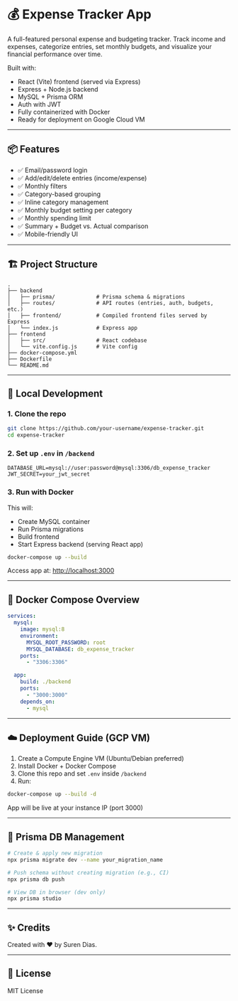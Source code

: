 # 💰 Expense Tracker App

A full-featured personal expense and budgeting tracker. Track income and expenses, categorize entries, set monthly budgets, and visualize your financial performance over time.

Built with:
- React (Vite) frontend (served via Express)
- Express + Node.js backend
- MySQL + Prisma ORM
- Auth with JWT
- Fully containerized with Docker
- Ready for deployment on Google Cloud VM

---

## 📦 Features

- ✅ Email/password login
- ✅ Add/edit/delete entries (income/expense)
- ✅ Monthly filters
- ✅ Category-based grouping
- ✅ Inline category management
- ✅ Monthly budget setting per category
- ✅ Monthly spending limit
- ✅ Summary + Budget vs. Actual comparison
- ✅ Mobile-friendly UI

---

## 🏗️ Project Structure

```
.
├── backend
│   ├── prisma/             # Prisma schema & migrations
│   ├── routes/             # API routes (entries, auth, budgets, etc.)
│   ├── frontend/           # Compiled frontend files served by Express
│   └── index.js            # Express app
├── frontend
│   ├── src/                # React codebase
│   └── vite.config.js      # Vite config
├── docker-compose.yml
├── Dockerfile
└── README.md
```

---

## 🚀 Local Development

### 1. Clone the repo

```bash
git clone https://github.com/your-username/expense-tracker.git
cd expense-tracker
```

### 2. Set up `.env` in `/backend`

```env
DATABASE_URL=mysql://user:password@mysql:3306/db_expense_tracker
JWT_SECRET=your_jwt_secret
```

### 3. Run with Docker

This will:
- Create MySQL container
- Run Prisma migrations
- Build frontend
- Start Express backend (serving React app)

```bash
docker-compose up --build
```

Access app at: [http://localhost:3000](http://localhost:3000)

---

## 🐳 Docker Compose Overview

```yaml
services:
  mysql:
    image: mysql:8
    environment:
      MYSQL_ROOT_PASSWORD: root
      MYSQL_DATABASE: db_expense_tracker
    ports:
      - "3306:3306"

  app:
    build: ./backend
    ports:
      - "3000:3000"
    depends_on:
      - mysql
```

---

## ☁️ Deployment Guide (GCP VM)

1. Create a Compute Engine VM (Ubuntu/Debian preferred)
2. Install Docker + Docker Compose
3. Clone this repo and set `.env` inside `/backend`
4. Run:

```bash
docker-compose up --build -d
```

App will be live at your instance IP (port 3000)

---

## 🧪 Prisma DB Management

```bash
# Create & apply new migration
npx prisma migrate dev --name your_migration_name

# Push schema without creating migration (e.g., CI)
npx prisma db push

# View DB in browser (dev only)
npx prisma studio
```

---

## ✨ Credits

Created with ❤️ by Suren Dias.

---

## 📜 License

MIT License

